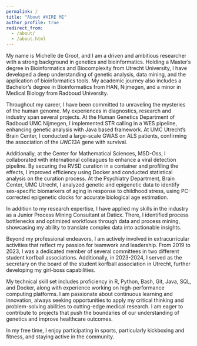 ```yaml
---
permalink: /
title: "About #HIRE ME"
author_profile: true
redirect_from: 
  - /about/
  - /about.html
---
```


My name is Michelle de Groot, and I am a driven and ambitious researcher with a strong background in genetics and bioinformatics. Holding a Master’s degree in Bioinformatics and Biocomplexity from Utrecht University, I have developed a deep understanding of genetic analysis, data mining, and the application of bioinformatics tools. My academic journey also includes a Bachelor’s degree in Bioinformatics from HAN, Nijmegen, and a minor in Medical Biology from Radboud University.

Throughout my career, I have been committed to unraveling the mysteries of the human genome. My experiences in diagnostics, research and industry span several projects. At the Human Genetics Department of Radboud UMC Nijmegen, I implemented STR calling in a WES pipeline, enhancing genetic analysis with Java based framework. At UMC Utrecht’s Brain Center, I conducted a large-scale GWAS on ALS patients, confirming the association of the _UNC13A_ gene with survival.

Additionally, at the Center for Mathematical Sciences, MSD-Oss, I collaborated with international colleagues to enhance a viral detection pipeline. By securing the RVSD curation in a container and profiling the effects, I improved efficiency using Docker and conducted statistical analysis on the curation process. At the Psychiatry Department, Brain Center, UMC Utrecht, I analyzed genetic and epigenetic data to identify sex-specific biomarkers of aging in response to childhood stress, using PC-corrected epigenetic clocks for accurate biological age estimation.

In addition to my research expertise, I have applied my skills in the industry as a Junior Process Mining Consultant at Daticx. There, I identified process bottlenecks and optimized workflows through data and process mining, showcasing my ability to translate complex data into actionable insights.

Beyond my professional endeavors, I am actively involved in extracurricular activities that reflect my passion for teamwork and leadership. From 2019 to 2023, I was a dedicated member of several committees in two different student korfball associations. Additionally, in 2023-2024, I served as the secretary on the board of the student korfball association in Utrecht, further developing my girl-boss capabilities.

My technical skill set includes proficiency in R, Python, Bash, Git, Java, SQL, and Docker, along with experience working on high-performance computing platforms. I am passionate about continuous learning and innovation, always seeking opportunities to apply my critical thinking and problem-solving abilities to cutting-edge medical research. I am eager to contribute to projects that push the boundaries of our understanding of genetics and improve healthcare outcomes.

In my free time, I enjoy participating in sports, particularly kickboxing and fitness, and staying active in the community. 